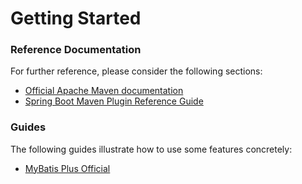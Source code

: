 # Getting Started

### Reference Documentation
For further reference, please consider the following sections:

* [Official Apache Maven documentation](https://maven.apache.org/guides/index.html)
* [Spring Boot Maven Plugin Reference Guide](https://docs.spring.io/spring-boot/docs/2.3.7.RELEASE/maven-plugin/)

### Guides
The following guides illustrate how to use some features concretely:

* [MyBatis Plus Official](https://baomidou.com/en/guide/)


